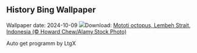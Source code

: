 ## History Bing Wallpaper
Wallpaper date: 2024-10-09
![](https://www.bing.com/th?id=OHR.MototiOctopus_EN-CA0168451476_UHD.jpg&w=1000)Download: [Mototi octopus, Lembeh Strait, Indonesia (© Howard Chew/Alamy Stock Photo)](https://www.bing.com/th?id=OHR.MototiOctopus_EN-CA0168451476_UHD.jpg)

Auto get programm by LtgX
